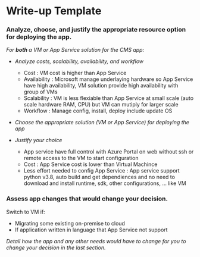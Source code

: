 # Write-up Template

### Analyze, choose, and justify the appropriate resource option for deploying the app.

*For **both** a VM or App Service solution for the CMS app:*
- *Analyze costs, scalability, availability, and workflow*
    + Cost : VM cost is higher than App Service
    + Availability : Microsoft manage underlaying hardware so App Service have high availability, VM solution provide high availability with group of VMs
    + Scalability : VM is less flexiable than App Service at small scale (auto scale hardware RAM, CPU) but VM can mutiply for larger scale
    + Workflow : Manage config, install, deploy include update OS

- *Choose the appropriate solution (VM or App Service) for deploying the app*
- *Justify your choice*
    + App service have full control with Azure Portal on web without ssh or remote access to the VM to start configuration
    + Cost : App Service cost is lower than Virtual Machince
    + Less effort needed to config App Service : App service support python v3.8, auto build and get dependiences and no need to download and install runtime, sdk, other configurations, ... like VM

### Assess app changes that would change your decision.
Switch to VM if:
- Migrating some existing on-premise to cloud
- If application written in language that App Service not support

*Detail how the app and any other needs would have to change for you to change your decision in the last section.* 